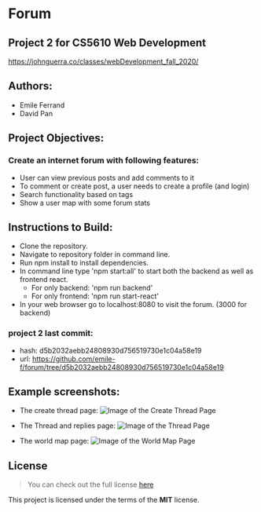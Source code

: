 # Forum

## Project 2 for CS5610 Web Development

https://johnguerra.co/classes/webDevelopment_fall_2020/ <br />

## Authors: 
* Emile Ferrand
* David Pan

## Project Objectives: 
### Create an internet forum with following features: 
* User can view previous posts and add comments to it
* To comment or create post, a user needs to create a profile (and login)
* Search functionality based on tags
* Show a user map with some forum stats

## Instructions to Build: 

* Clone the repository.
* Navigate to repository folder in command line.
* Run npm install to install dependencies. 
* In command line type 'npm start:all' to start both the backend as well as frontend react. 
	* For only backend: 'npm run backend'
	* For only frontend: 'npm run start-react'
* In your web browser go to localhost:8080 to visit the forum. (3000 for backend)

### project 2 last commit:
* hash: d5b2032aebb24808930d756519730e1c04a58e19
* url: https://github.com/emile-f/forum/tree/d5b2032aebb24808930d756519730e1c04a58e19

## Example screenshots: 

* The create thread page: 
![Image of the Create Thread Page](https://github.com/emile-f/forum/blob/main/Screenshots/CreateThread.png)

* The Thread and replies page: 
![Image of the Thread Page](https://github.com/emile-f/forum/blob/main/Screenshots/Thread.png)

* The world map page: 
![Image of the World Map Page](https://github.com/emile-f/forum/blob/main/Screenshots/WorldMap.png)


## License

> You can check out the full license [here](/LICENSE)

This project is licensed under the terms of the **MIT** license.